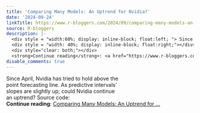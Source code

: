 ```yaml
---
title: 'Comparing Many Models: An Uptrend for Nvidia?'
date: '2024-09-24'
linkTitle: https://www.r-bloggers.com/2024/09/comparing-many-models-an-uptrend-for-nvidia/
source: R-bloggers
description: |-
  <div style = "width:60%; display: inline-block; float:left; "> Since April, Nvidia has tried to hold above the point forecasting line. As predictive intervals’ slopes are slightly up; could Nvidia continue an uptrend? Source code:</div>
  <div style = "width: 40%; display: inline-block; float:right;"></div>
  <div style="clear: both;"></div>
  <strong>Continue reading</strong>: <a href="https://www.r-bloggers.com/2024/09/comparing-many-models-an-uptrend-for-nvidia/">Comparing Many Models: An Uptrend for ...
disable_comments: true
---
```

<div style = "width:60%; display: inline-block; float:left; "> Since April, Nvidia has tried to hold above the point forecasting line. As predictive intervals’ slopes are slightly up; could Nvidia continue an uptrend? Source code:</div>
<div style = "width: 40%; display: inline-block; float:right;"></div>
<div style="clear: both;"></div>
<strong>Continue reading</strong>: <a href="https://www.r-bloggers.com/2024/09/comparing-many-models-an-uptrend-for-nvidia/">Comparing Many Models: An Uptrend for ...